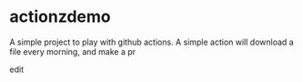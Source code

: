 # actionzdemo
A simple project to play with github actions.
A simple action will download a file every morning, and make a pr


edit
